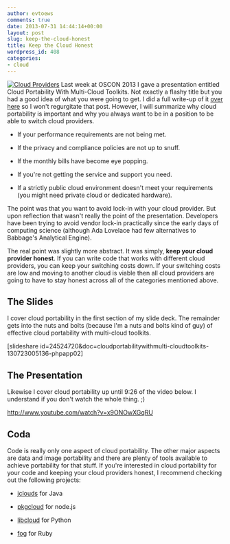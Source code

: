 ```yaml
---
author: evtoews
comments: true
date: 2013-07-31 14:44:14+00:00
layout: post
slug: keep-the-cloud-honest
title: Keep the Cloud Honest
wordpress_id: 408
categories:
- cloud
---
```


[![Cloud Providers](http://phymata.files.wordpress.com/2013/07/cloud-providers1.png)](http://phymata.files.wordpress.com/2013/07/cloud-providers1.png) Last week at OSCON 2013 I gave a presentation entitled Cloud Portability With Multi-Cloud Toolkits. Not exactly a flashy title but you had a good idea of what you were going to get. I did a full write-up of it [over here](http://www.rackspace.com/blog/cloud-portability-value-of-the-multi-cloud-toolkit/) so I won't regurgitate that post. However, I will summarize why cloud portability is important and why you always want to be in a position to be able to switch cloud providers.



	
  * If your performance requirements are not being met.

	
  * If the privacy and compliance policies are not up to snuff.

	
  * If the monthly bills have become eye popping.

	
  * If you're not getting the service and support you need.

	
  * If a strictly public cloud environment doesn't meet your requirements (you might need private cloud or dedicated hardware).


The point was that you want to avoid lock-in with your cloud provider. But upon reflection that wasn't really the point of the presentation. Developers have been trying to avoid vendor lock-in practically since the early days of computing science (although Ada Lovelace had few alternatives to Babbage's Analytical Engine).

The real point was slightly more abstract. It was simply, **keep your cloud provider honest**. If you can write code that works with different cloud providers, you can keep your switching costs down. If your switching costs are low and moving to another cloud is viable then all cloud providers are going to have to stay honest across all of the categories mentioned above.


## The Slides


I cover cloud portability in the first section of my slide deck. The remainder gets into the nuts and bolts (because I'm a nuts and bolts kind of guy) of effective cloud portability with multi-cloud toolkits.

[slideshare id=24524720&doc=cloudportabilitywithmulti-cloudtoolkits-130723005136-phpapp02]


## The Presentation


Likewise I cover cloud portability up until 9:26 of the video below. I understand if you don't watch the whole thing. ;)

http://www.youtube.com/watch?v=x9ONOwXGqRU


## Coda


Code is really only one aspect of cloud portability. The other major aspects are data and image portability and there are plenty of tools available to achieve portability for that stuff. If you're interested in cloud portability for your code and keeping your cloud providers honest, I recommend checking out the following projects:



	
  * [jclouds](http://jclouds.incubator.apache.org/) for Java

	
  * [pkgcloud](https://github.com/nodejitsu/pkgcloud) for node.js

	
  * [libcloud](http://libcloud.apache.org/) for Python

	
  * [fog](http://fog.io/) for Ruby


